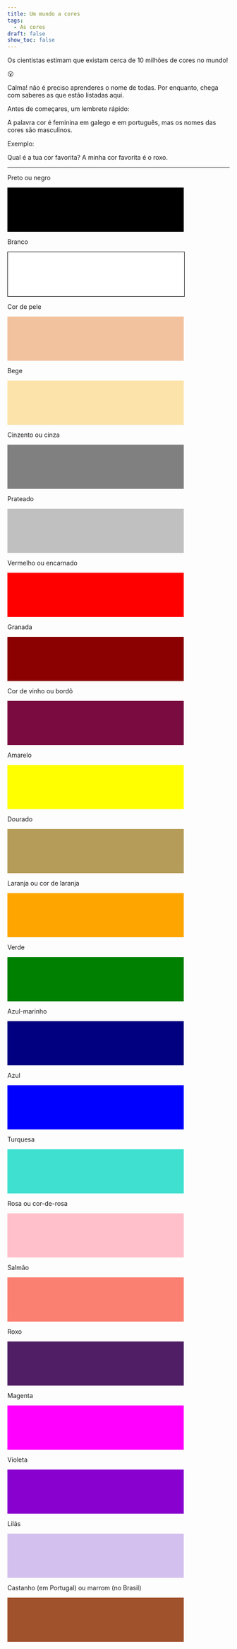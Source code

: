 ```yaml
---
title: Um mundo a cores
tags:
  - As cores
draft: false
show_toc: false
---
```

Os cientistas estimam que existam cerca de 10 milhões de cores no mundo! 

<e-moji> 😮 </e-moji>

Calma! não é preciso aprenderes o nome de todas. Por enquanto, chega com saberes as que estão listadas aqui. 

Antes de começares, um lembrete rápido: 

<article>
A palavra cor é feminina em galego e em português, mas os nomes das cores são masculinos.

Exemplo: 

Qual é a tua cor favorita?
A minha cor favorita é o roxo.
</article>

- - -

Preto ou negro

<div style="height:100px;max-width:400px;background:black;"></div>

Branco 

<div style="height:100px;max-width:400px;background:white;border:solid black 1px;"></div>

Cor de pele

<div style="height:100px;max-width:400px;background:#f2c29e;"></div>

Bege 

<div style="height:100px;max-width:400px;background:#fce3a9;"></div>

Cinzento ou cinza

<div style="height:100px;max-width:400px;background:grey;"></div>

Prateado

<div style="height:100px;max-width:400px;background:silver;"> </div>

Vermelho ou encarnado

<div style="height:100px;max-width:400px;background:red;"></div>

Granada

<div style="height:100px;max-width:400px;background:darkred;"></div>

Cor de vinho ou bordô

<div style="height:100px;max-width:400px;background:#7a0b41;"></div>

Amarelo

<div style="height:100px;max-width:400px;background:yellow;"></div>

Dourado 

<div style="height:100px;max-width:400px;background:#b59c59"></div>

Laranja ou cor de laranja

<div style="height:100px;max-width:400px;background:orange;"></div>

Verde

<div style="height:100px;max-width:400px;background:green;"></div>

Azul-marinho 

<div style="height:100px;max-width:400px;background:navy;"></div>

Azul

<div style="height:100px;max-width:400px;background:blue;"></div>

Turquesa 

<div style="height:100px;max-width:400px;background:turquoise;"></div>

Rosa ou cor-de-rosa

<div style="height:100px;max-width:400px;background:pink;"></div>

Salmão

<div style="height:100px;max-width:400px;background:salmon;"></div>

Roxo

<div style="height:100px;max-width:400px;background:#501e65;"></div>

Magenta

<div style="height:100px;max-width:400px;background:magenta;"></div>

Violeta

<div style="height:100px;max-width:400px;background:#8901cf;"></div>

Lilás

<div style="height:100px;max-width:400px;background:#d4c0ee;"></div>

Castanho (em Portugal) ou marrom (no Brasil)

<div style="height:100px;max-width:400px;background:sienna;"></div>

